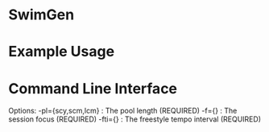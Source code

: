 SwimGen
=======

Example Usage
=============

Command Line Interface
======================

  Options: -pl={scy,scm,lcm} : The pool length (REQUIRED)
           -f={}             : The session focus (REQUIRED)
           -fti={}           : The freestyle tempo interval (REQUIRED)
